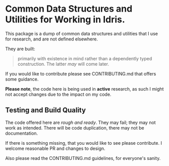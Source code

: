 # Common Data Structures and Utilities for Working in Idris.

This package is a dump of common data structures and utilities that I use for research, and are not defined elsewhere.

They are built:

> primarily with existence in mind rather than a dependently typed construction. The latter *may* will come later.

If you would like to contribute please see CONTRIBUTING.md that offers some guidance.

**Please note**, the code here is being used in **active** research, as such I might not accept changes due to the impact on my code.

## Testing and Build Quality

The code offered here are *rough and ready*. They may fail; they may not work as intended. There will be code duplication, there may not be documentation.

If there is something missing, that you would like to see please contribute. I welcome reasonable PR and changes to design.

Also please read the CONTRIBUTING.md guidelines, for everyone's sanity.
